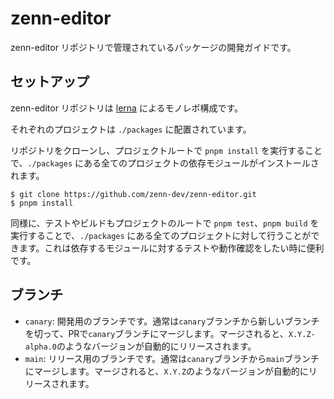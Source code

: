 # zenn-editor

zenn-editor リポジトリで管理されているパッケージの開発ガイドです。

## セットアップ

zenn-editor リポジトリは [lerna](https://github.com/lerna/lerna) によるモノレポ構成です。

それぞれのプロジェクトは `./packages` に配置されています。

リポジトリをクローンし、プロジェクトルートで `pnpm install` を実行することで、`./packages` にある全てのプロジェクトの依存モジュールがインストールされます。

```shell
$ git clone https://github.com/zenn-dev/zenn-editor.git
$ pnpm install
```

同様に、テストやビルドもプロジェクトのルートで `pnpm test`、`pnpm build` を実行することで、`./packages` にある全てのプロジェクトに対して行うことができます。これは依存するモジュールに対するテストや動作確認をしたい時に便利です。

## ブランチ

- `canary`: 開発用のブランチです。通常は`canary`ブランチから新しいブランチを切って、PRで`canary`ブランチにマージします。マージされると、`X.Y.Z-alpha.0`のようなバージョンが自動的にリリースされます。
- `main`: リリース用のブランチです。通常は`canary`ブランチから`main`ブランチにマージします。マージされると、`X.Y.Z`のようなバージョンが自動的にリリースされます。
